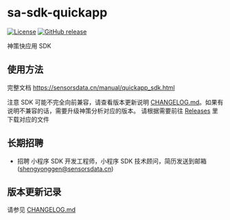 # sa-sdk-quickapp

[![License](https://img.shields.io/github/license/sensorsdata/sa-sdk-quickapp.svg)](https://github.com/sensorsdata/sa-sdk-quickapp/blob/master/LICENSE)
[![GitHub release](https://img.shields.io/github/release/sensorsdata/sa-sdk-quickapp.svg)](https://github.com/sensorsdata/sa-sdk-quickapp/releases)

神策快应用 SDK

## 使用方法
完整文档 https://sensorsdata.cn/manual/quickapp_sdk.html

注意 SDK 可能不完全向前兼容，请查看版本更新说明 [CHANGELOG.md](CHANGELOG.md)。如果有说明不兼容的话，需要升级神策分析对应的版本。
请根据需要前往 [Releases](https://github.com/sensorsdata/sa-sdk-quickapp/releases) 里下载对应的文件

## 长期招聘
 * 招聘 小程序 SDK 开发工程师，小程序 SDK 技术顾问，简历发送到邮箱 (shengyonggen@sensorsdata.cn)

## 版本更新记录

请参见 [CHANGELOG.md](CHANGELOG.md)